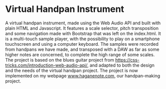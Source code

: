 # Virtual Handpan Instrument

A virtual handpan instrument, made using the Web Audio API and built with plain HTML and Javascript. It features a scale selector, pitch transposition and some navigation made with Bootstrap that was left on the index.html. It is a multi-touch sample player, with the possibility to play on a smartphone touchscreen and using a computer keyboard. The samples were recorded from handpans we have made, and transposed with a DAW as far as some higher notes are concerned, to complete the high range of some scales.
The project is based on the blues guitar project from https://css-tricks.com/introduction-web-audio-api/, and adapted to both the design and the needs of the virtual handpan project.
The project is now implemented on my webpage www.haganenote.com, our handpan-making project.
